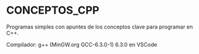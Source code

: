 # CONCEPTOS_CPP

Programas simples con apuntes de los conceptos clave para programar en C++.

Compilador: g++ (MinGW.org GCC-6.3.0-1) 6.3.0 en VSCode
